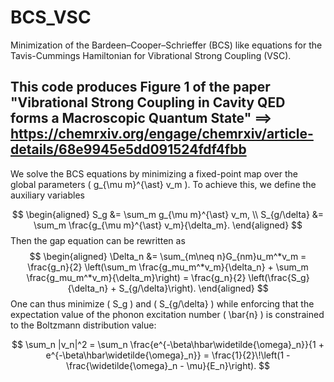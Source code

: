 # BCS_VSC
Minimization of the Bardeen–Cooper–Schrieffer (BCS) like equations for the Tavis-Cummings Hamiltonian for Vibrational Strong Coupling (VSC). 

This code produces Figure 1 of the paper **"Vibrational Strong Coupling in Cavity QED forms a Macroscopic Quantum State"** 
$⟹$ https://chemrxiv.org/engage/chemrxiv/article-details/68e9945e5dd091524fdf4fbb 
---

We solve the BCS equations by minimizing a fixed-point map over the global parameters \( g_{\mu m}^{\ast} v_m \).
To achieve this, we define the auxiliary variables

$$
\begin{aligned}
S_g &= \sum_m g_{\mu m}^{\ast} v_m, \\
S_{g/\delta} &= \sum_m \frac{g_{\mu m}^{\ast} v_m}{\delta_m}.
\end{aligned}
$$
Then the gap equation can be rewritten as
$$ 
\begin{aligned}
\Delta_n &= \sum_{m\neq n}G_{nm}u_m^*v_m  = \frac{g_n}{2} \left(\sum_m \frac{g_mu_m^*v_m}{\delta_n} + \sum_m \frac{g_mu_m^*v_m}{\delta_m}\right) = \frac{g_n}{2} \left(\frac{S_g}{\delta_n} + S_{g/\delta}\right).
\end{aligned}
$$
One can thus minimize \( S_g \) and \( S_{g/\delta} \) while enforcing that the
expectation value of the phonon excitation number \( \bar{n} \) is constrained to the Boltzmann distribution value:

$$
\sum_n |v_n|^2
= \sum_n \frac{e^{-\beta\hbar\widetilde{\omega}_n}}{1 + e^{-\beta\hbar\widetilde{\omega}_n}}
= \frac{1}{2}\!\left(1 - \frac{\widetilde{\omega}_n - \mu}{E_n}\right).
$$

